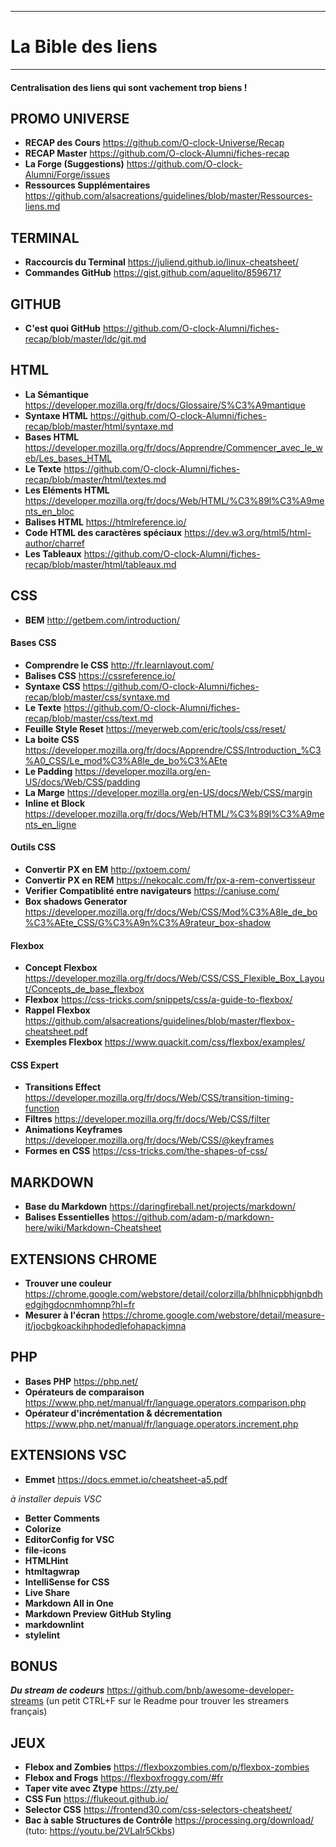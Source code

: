 ***
# La Bible des liens
***

#### Centralisation des liens qui sont vachement trop biens !

PROMO UNIVERSE
--------
* __RECAP des Cours__ https://github.com/O-clock-Universe/Recap
* __RECAP Master__ https://github.com/O-clock-Alumni/fiches-recap
* __La Forge (Suggestions)__ https://github.com/O-clock-Alumni/Forge/issues
* __Ressources Supplémentaires__ https://github.com/alsacreations/guidelines/blob/master/Ressources-liens.md

TERMINAL
------
* __Raccourcis du Terminal__ https://juliend.github.io/linux-cheatsheet/
*  __Commandes GitHub__ https://gist.github.com/aquelito/8596717


GITHUB
------
* __C'est quoi GitHub__ https://github.com/O-clock-Alumni/fiches-recap/blob/master/ldc/git.md


HTML
----
* __La Sémantique__ https://developer.mozilla.org/fr/docs/Glossaire/S%C3%A9mantique
* __Syntaxe HTML__ https://github.com/O-clock-Alumni/fiches-recap/blob/master/html/syntaxe.md
* __Bases HTML__ https://developer.mozilla.org/fr/docs/Apprendre/Commencer_avec_le_web/Les_bases_HTML
* __Le Texte__ https://github.com/O-clock-Alumni/fiches-recap/blob/master/html/textes.md
* __Les Eléments HTML__ https://developer.mozilla.org/fr/docs/Web/HTML/%C3%89l%C3%A9ments_en_bloc
* __Balises HTML__ https://htmlreference.io/
* __Code HTML des caractères spéciaux__ https://dev.w3.org/html5/html-author/charref
* __Les Tableaux__ https://github.com/O-clock-Alumni/fiches-recap/blob/master/html/tableaux.md



CSS
---

* __BEM__ http://getbem.com/introduction/

#### Bases CSS
* __Comprendre le CSS__ http://fr.learnlayout.com/
* __Balises CSS__ https://cssreference.io/
* __Syntaxe CSS__ https://github.com/O-clock-Alumni/fiches-recap/blob/master/css/syntaxe.md
* __Le Texte__ https://github.com/O-clock-Alumni/fiches-recap/blob/master/css/text.md
* __Feuille Style Reset__ https://meyerweb.com/eric/tools/css/reset/
* __La boite CSS__ https://developer.mozilla.org/fr/docs/Apprendre/CSS/Introduction_%C3%A0_CSS/Le_mod%C3%A8le_de_bo%C3%AEte
* __Le Padding__ https://developer.mozilla.org/en-US/docs/Web/CSS/padding
* __La Marge__ https://developer.mozilla.org/en-US/docs/Web/CSS/margin
* __Inline et Block__ https://developer.mozilla.org/fr/docs/Web/HTML/%C3%89l%C3%A9ments_en_ligne

#### Outils CSS
* __Convertir PX en EM__ http://pxtoem.com/
* __Convertir PX en REM__ https://nekocalc.com/fr/px-a-rem-convertisseur
* __Verifier Compatiblité entre navigateurs__ https://caniuse.com/
* __Box shadows Generator__ https://developer.mozilla.org/fr/docs/Web/CSS/Mod%C3%A8le_de_bo%C3%AEte_CSS/G%C3%A9n%C3%A9rateur_box-shadow



#### Flexbox
* __Concept Flexbox__ https://developer.mozilla.org/fr/docs/Web/CSS/CSS_Flexible_Box_Layout/Concepts_de_base_flexbox
* __Flexbox__ https://css-tricks.com/snippets/css/a-guide-to-flexbox/
* __Rappel Flexbox__ https://github.com/alsacreations/guidelines/blob/master/flexbox-cheatsheet.pdf
* __Exemples Flexbox__ https://www.quackit.com/css/flexbox/examples/

#### CSS Expert
* __Transitions Effect__ https://developer.mozilla.org/fr/docs/Web/CSS/transition-timing-function
* __Filtres__ https://developer.mozilla.org/fr/docs/Web/CSS/filter
* __Animations Keyframes__ https://developer.mozilla.org/fr/docs/Web/CSS/@keyframes
* __Formes en CSS__ https://css-tricks.com/the-shapes-of-css/

MARKDOWN
--------
* __Base du Markdown__ https://daringfireball.net/projects/markdown/
* __Balises Essentielles__ https://github.com/adam-p/markdown-here/wiki/Markdown-Cheatsheet

EXTENSIONS CHROME
---
* __Trouver une couleur__ https://chrome.google.com/webstore/detail/colorzilla/bhlhnicpbhignbdhedgjhgdocnmhomnp?hl=fr
* __Mesurer à l'écran__ https://chrome.google.com/webstore/detail/measure-it/jocbgkoackihphodedlefohapackjmna

PHP
----
* __Bases PHP__ https://php.net/
* __Opérateurs de comparaison__ https://www.php.net/manual/fr/language.operators.comparison.php
* __Opérateur d'incrémentation & décrementation__ https://www.php.net/manual/fr/language.operators.increment.php




EXTENSIONS VSC
--------
* __Emmet__ https://docs.emmet.io/cheatsheet-a5.pdf

*à installer depuis VSC*
* __Better Comments__
* __Colorize__
* __EditorConfig for VSC__
* __file-icons__
* __HTMLHint__
* __htmltagwrap__
* __IntelliSense for CSS__
* __Live Share__
* __Markdown All in One__
* __Markdown Preview GitHub Styling__
* __markdownlint__
* __stylelint__

BONUS
------
*__Du stream de codeurs__* https://github.com/bnb/awesome-developer-streams (un petit CTRL+F sur le Readme pour trouver les streamers français)


JEUX
-------
* __Flebox and Zombies__ https://flexboxzombies.com/p/flexbox-zombies
* __Flebox and Frogs__ https://flexboxfroggy.com/#fr
* __Taper vite avec Ztype__ https://zty.pe/
* __CSS Fun__ https://flukeout.github.io/
* __Selector CSS__ https://frontend30.com/css-selectors-cheatsheet/
* __Bac à sable Structures de Contrôle__ https://processing.org/download/ (tuto: https://youtu.be/2VLaIr5Ckbs)
